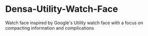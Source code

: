 # Densa-Utility-Watch-Face
Watch face inspired by Google's Utility watch face with a focus on compacting information and complications
